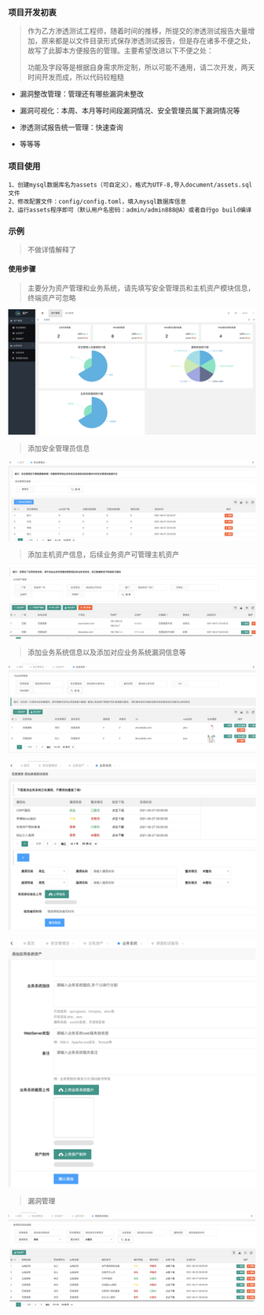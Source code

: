 ### 项目开发初衷

> 作为乙方渗透测试工程师，随着时间的推移，所提交的渗透测试报告大量增加，原来都是以文件目录形式保存渗透测试报告，但是存在诸多不便之处，故写了此脚本方便报告的管理。主要希望改进以下不便之处：
>
> 功能及字段等是根据自身需求所定制，所以可能不通用，请二次开发，两天时间开发而成，所以代码较粗糙

- 漏洞整改管理：管理还有哪些漏洞未整改

- 漏洞可视化：本周、本月等时间段漏洞情况、安全管理员属下漏洞情况等

- 渗透测试报告统一管理：快速查询

- 等等等

  

### 项目使用

```
1、创建mysql数据库名为assets（可自定义），格式为UTF-8,导入document/assets.sql文件
2、修改配置文件：config/config.toml，填入mysql数据库信息
2、运行assets程序即可（默认用户名密码：admin/admin888@A）或者自行go build编译
```



### 示例

> 不做详情解释了

#### 使用步骤

> 主要分为资产管理和业务系统，请先填写安全管理员和主机资产模块信息，终端资产可忽略

![index](https://github.com/CTF-MissFeng/report/blob/main/doc/1.png)

> 添加安全管理员信息

![index](https://github.com/CTF-MissFeng/report/blob/main/doc/2.png)

> 添加主机资产信息，后续业务资产可管理主机资产

![index](https://github.com/CTF-MissFeng/report/blob/main/doc/3.png)

> 添加业务系统信息以及添加对应业务系统漏洞信息等

![index](https://github.com/CTF-MissFeng/report/blob/main/doc/4.png)

![index](https://github.com/CTF-MissFeng/report/blob/main/doc/5.png)

![index](https://github.com/CTF-MissFeng/report/blob/main/doc/7.png)

>漏洞管理

![index](https://github.com/CTF-MissFeng/report/blob/main/doc/6.png)
